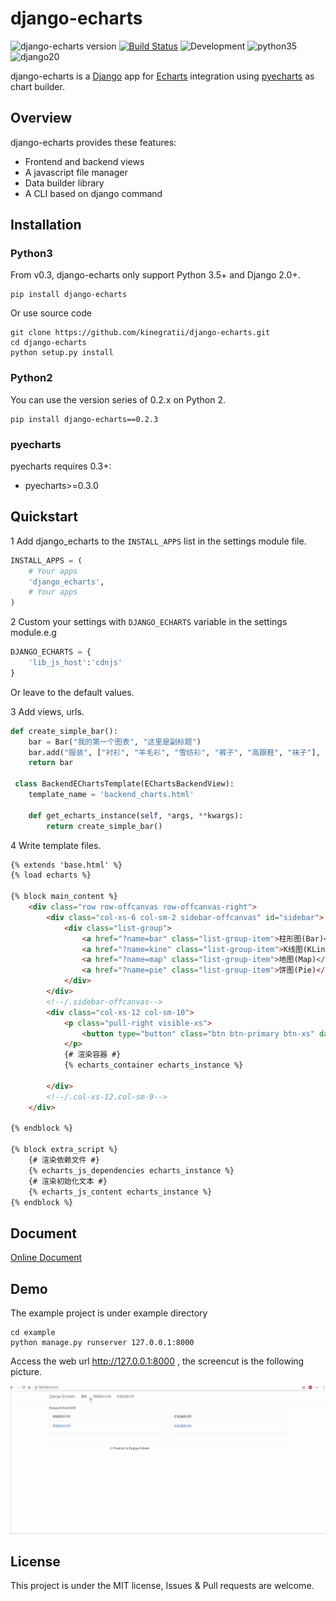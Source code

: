 # django-echarts

![django-echarts version](https://img.shields.io/pypi/v/django-echarts.svg) [![Build Status](https://travis-ci.org/kinegratii/django-echarts.svg?branch=master)](https://travis-ci.org/kinegratii/django-echarts) ![Development](https://img.shields.io/badge/Development-Beta-yellowgreen.svg) ![python35](https://img.shields.io/badge/Python-3.5+-blue.svg) ![django20](https://img.shields.io/badge/Django-2.0+-blue.svg)

django-echarts is a [Django](https://www.djangoproject.com) app for [Echarts](http://echarts.baidu.com/index.html) integration using [pyecharts](https://github.com/pyecharts/pyecharts) as chart builder.

## Overview

django-echarts provides these features:

- Frontend and backend views
- A javascript file manager
- Data builder library
- A CLI based on django command

## Installation

### Python3

From v0.3, django-echarts only support Python 3.5+ and Django 2.0+.

```shell
pip install django-echarts
```

Or use source code

```shell
git clone https://github.com/kinegratii/django-echarts.git
cd django-echarts
python setup.py install
```

### Python2

You can use the version series of 0.2.x on Python 2.

```shell
pip install django-echarts==0.2.3
```

### pyecharts

pyecharts requires 0.3+:

- pyecharts>=0.3.0



## Quickstart

1 Add django_echarts to the `INSTALL_APPS` list in the settings module file.

```python
INSTALL_APPS = (
    # Your apps
    'django_echarts',
    # Your apps
)
```

2 Custom your settings with `DJANGO_ECHARTS` variable in the settings module.e.g

```python
DJANGO_ECHARTS = {
    'lib_js_host':'cdnjs'
}
```

Or leave to the default values.

3 Add views, urls.

```python
def create_simple_bar():
    bar = Bar("我的第一个图表", "这里是副标题")
    bar.add("服装", ["衬衫", "羊毛衫", "雪纺衫", "裤子", "高跟鞋", "袜子"], [5, 20, 36, 10, 75, 90])
    return bar

 class BackendEChartsTemplate(EChartsBackendView):
    template_name = 'backend_charts.html'

    def get_echarts_instance(self, *args, **kwargs):
        return create_simple_bar()
```

4 Write template files.

```html
{% extends 'base.html' %}
{% load echarts %}

{% block main_content %}
    <div class="row row-offcanvas row-offcanvas-right">
        <div class="col-xs-6 col-sm-2 sidebar-offcanvas" id="sidebar">
            <div class="list-group">
                <a href="?name=bar" class="list-group-item">柱形图(Bar)</a>
                <a href="?name=kine" class="list-group-item">K线图(KLine)</a>
                <a href="?name=map" class="list-group-item">地图(Map)</a>
                <a href="?name=pie" class="list-group-item">饼图(Pie)</a>
            </div>
        </div>
        <!--/.sidebar-offcanvas-->
        <div class="col-xs-12 col-sm-10">
            <p class="pull-right visible-xs">
                <button type="button" class="btn btn-primary btn-xs" data-toggle="offcanvas">Toggle nav</button>
            </p>
            {# 渲染容器 #}
            {% echarts_container echarts_instance %}

        </div>
        <!--/.col-xs-12.col-sm-9-->
    </div>

{% endblock %}

{% block extra_script %}
    {# 渲染依赖文件 #}
    {% echarts_js_dependencies echarts_instance %}
    {# 渲染初始化文本 #}
    {% echarts_js_content echarts_instance %}
{% endblock %}
```

## Document

[Online Document](http://django-echarts.readthedocs.io/zh_CN/latest/index.html)

## Demo

The example project is under example directory

```shell
cd example
python manage.py runserver 127.0.0.1:8000
```

Access the web url http://127.0.0.1:8000 , the screencut is the following picture.

![Demo](docs/images/django-echarts-demo.gif)

## License

This project is under the MIT license, Issues & Pull requests are welcome.
